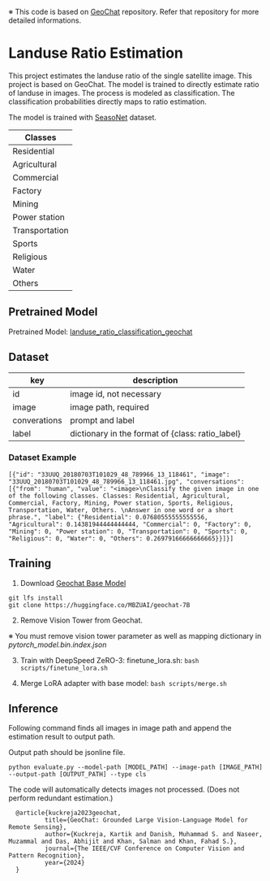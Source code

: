 &#8251; This code is based on [GeoChat](https://github.com/mbzuai-oryx/GeoChat.git) repository. Refer that repository for more detailed informations.
# Landuse Ratio Estimation
This project estimates the landuse ratio of the single satellite image. This project is based on GeoChat. The model is trained to directly estimate ratio of landuse in images. The process is modeled as classification. The classification probabilities directly maps to ratio estimation.

The model is trained with [SeasoNet](https://zenodo.org/records/5850307) dataset.

|Classes|
|-----------|
|Residential|
|Agricultural|
|Commercial|
|Factory|
|Mining|
|Power station|
|Transportation|
|Sports|
|Religious|
|Water|
|Others|

## Pretrained Model
Pretrained Model: [landuse_ratio_classification_geochat](https://huggingface.co/YounhyungChae/landuse_ratio_classification_geochat)

## Dataset
|key|description|
|----------|-----------------------|
|id| image id, not necessary|
|image| image path, required|
|converations| prompt and label|
|label| dictionary in the format of  {class: ratio_label}|

### Dataset Example
```
[{"id": "33UUQ_20180703T101029_48_789966_13_118461", "image": "33UUQ_20180703T101029_48_789966_13_118461.jpg", "conversations": [{"from": "human", "value": "<image>\nClassify the given image in one of the following classes. Classes: Residential, Agricultural, Commercial, Factory, Mining, Power station, Sports, Religious, Transportation, Water, Others. \nAnswer in one word or a short phrase.", "label": {"Residential": 0.07680555555555556, "Agricultural": 0.14381944444444444, "Commercial": 0, "Factory": 0, "Mining": 0, "Power station": 0, "Transportation": 0, "Sports": 0, "Religious": 0, "Water": 0, "Others": 0.26979166666666665}}]}]
```

## Training
1. Download [Geochat Base Model](https://huggingface.co/MBZUAI/geochat-7B)
  ```
git lfs install
git clone https://huggingface.co/MBZUAI/geochat-7B
  ```
2. Remove Vision Tower from Geochat.
   
  &#8251; You must remove vision tower parameter as well as mapping dictionary in *pytorch_model.bin.index.json*
  
3. Train with DeepSpeed ZeRO-3: finetune_lora.sh: `bash scripts/finetune_lora.sh`

4. Merge LoRA adapter with base model: `bash scripts/merge.sh`
   
## Inference
Following command finds all images in image path and append the estimation result to output path.

Output path should be jsonline file.

`python evaluate.py --model-path [MODEL_PATH] --image-path [IMAGE_PATH] --output-path [OUTPUT_PATH] --type cls`

The code will automatically detects images not processed. (Does not perform redundant estimation.)

```
  @article{kuckreja2023geochat,
          title={GeoChat: Grounded Large Vision-Language Model for Remote Sensing},
          author={Kuckreja, Kartik and Danish, Muhammad S. and Naseer, Muzammal and Das, Abhijit and Khan, Salman and Khan, Fahad S.},
          journal={The IEEE/CVF Conference on Computer Vision and Pattern Recognition},
          year={2024}
  }
```
